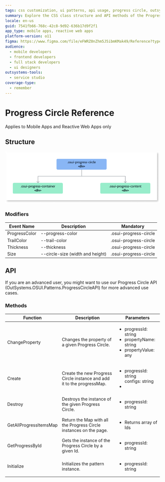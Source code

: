 ```yaml
---
tags: css customization, ui patterns, api usage, progress circle, outsystems ui framework
summary: Explore the CSS class structure and API methods of the Progress Circle UI Pattern in OutSystems 11 (O11) for advanced customization and control.
locale: en-us
guid: 7541fb66-768c-42c8-9d92-636b17d9f2f1
app_type: mobile apps, reactive web apps
platform-version: o11
figma: https://www.figma.com/file/eFWRZ0nZhm5J5ibmKMak49/Reference?type=design&node-id=2863%3A282&mode=design&t=Cx8ecjAITJrQMvRn-1
audience:
  - mobile developers
  - frontend developers
  - full stack developers
  - ui designers
outsystems-tools:
  - service studio
coverage-type:
  - remember
---
```


# Progress Circle Reference
 
<div class="info" markdown="1">

Applies to Mobile Apps and Reactive Web Apps only

</div>

## Structure

![Diagram illustrating the CSS class structure for the Progress Circle UI Pattern](images/progress-classes-diag.png "Progress Circle CSS Classes Diagram")

### Modifiers

|Event Name|Description|Mandatory| 
|---|---|---|  
|ProgressColor|--progress-color|.osui-progress-circle|  
|TrailColor|--trail-color|.osui-progress-circle|  
|Thickness|--thickness|.osui-progress-circle|  
|Size|--circle-size (width and height)|.osui-progress-circle|  

## API

If you are an advanced user, you might want to use our Progress Circle API (OutSystems.OSUI.Patterns.ProgressCircleAPI) for more advanced use cases. 

### Methods

|Function|Description|Parameters| 
|---|---|---|  
|ChangeProperty|Changes the property of a given Progress Circle.|<ul><li>progressId: string</li><li>propertyName: string</li><li>propertyValue: any</li></ul>|  
|Create|Create the new Progress Circle instance and add it to the progressMap.|<ul><li>progressId: string</li>configs: string<li></li></ul>|  
|Destroy|Destroys the instance of the given Progress Circle.|<ul><li>progressId: string</li></ul>|  
|GetAllProgressItemsMap|Return the Map with all the Progress Circle instances on the page.|<ul><li>Returns array of Ids</li></ul>|  
|GetProgressById|Gets the instance of the Progress Circle by a given Id.|<ul><li>progressId: string</li></ul>|  
|Initialize|Initializes the pattern instance.|<ul><li>progressId: string</li></ul>|  
 

